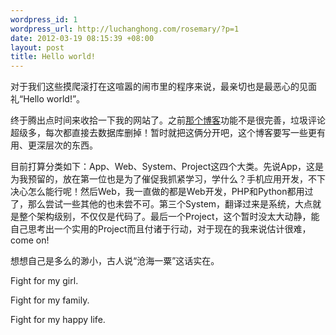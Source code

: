 ```yaml
--- 
wordpress_id: 1
wordpress_url: http://luchanghong.com/rosemary/?p=1
date: 2012-03-19 08:15:39 +08:00
layout: post
title: Hello world!
---
```

对于我们这些摸爬滚打在这喧嚣的闹市里的程序来说，最亲切也是最恶心的见面礼“Hello world!”。

终于腾出点时间来收拾一下我的网站了。之前<a href="http://www.luchanghong.com/ignorant" target="_blank">那个博客</a>功能不是很完善，垃圾评论超级多，每次都直接去数据库删掉！暂时就把这俩分开吧，这个博客要写一些更有用、更深层次的东西。

目前打算分类如下：App、Web、System、Project这四个大类。先说App，这是为我预留的，放在第一位也是为了催促我抓紧学习，学什么？手机应用开发，不下决心怎么能行呢！然后Web，我一直做的都是Web开发，PHP和Python都用过了，那么尝试一些其他的也未尝不可。第三个System，翻译过来是系统，大点就是整个架构级别，不仅仅是代码了。最后一个Project，这个暂时没太大动静，能自己思考出一个实用的Project而且付诸于行动，对于现在的我来说估计很难，come on!

想想自己是多么的渺小，古人说“沧海一粟”这话实在。

Fight for my girl.

Fight for my family.

Fight for my happy life.
